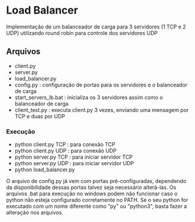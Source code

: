 # Load Balancer

Implementação de um balanceador de carga para 3 servidores (1 TCP e 2 UDP) utilizando round robin para controle dos servidores UDP

## Arquivos
- client.py
- server.py
- load_balancer.py
- config.py : configuração de portas para os servidores e o balanceador de carga
- start_servers_lb.bat : inicializa os 3 servidores assim como o balanceador de carga
- client_test.py : executa client.py 3 vezes, enviando uma mensagem por TCP e duas por UDP

### Execução
- python client.py TCP : para conexão TCP 
- python client.py UDP : para conexão UDP 
- python server.py TCP : para iniciar servidor TCP 
- python server.py UDP : para iniciar servidor UDP
- python load_balancer.py

O arquivo de config.py já vem com portas pré-configuradas, dependendo da disponibilidade dessas portas talvez seja necessário alterá-las.
Os arquivos .bat para execução no windows podem não funcionar caso o python não esteja configurado corretamente no PATH. Se o seu python for executado com um nome diferente como "py" ou "python3", basta fazer a alteração nos arquivos.